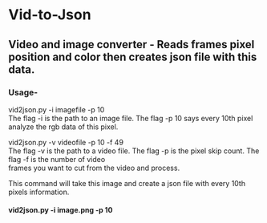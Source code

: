 # Vid-to-Json

## Video and image converter - Reads frames pixel position and color then creates json file with this data. 

### Usage-

  vid2json.py -i imagefile -p 10  
  The flag -i is the path to an image file. The flag -p 10 says every 10th pixel analyze the rgb data of this pixel.  
  
  vid2json.py -v videofile -p 10 -f 49   
  The flag -v is the path to a video file. The flag -p is the pixel skip count. The flag -f is the number of video  
  frames you want to cut from the video and process.










This command will take this image and create a json file with every 10th pixels information.    
#### vid2json.py -i image.png -p 10  



  
